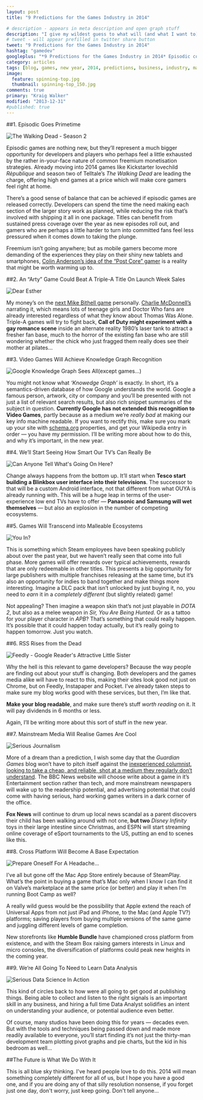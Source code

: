 ```yaml
---
layout: post
title: "9 Predictions for the Games Industry in 2014"

# description - appears in meta description and open graph stuff
description: "I give my wildest guess to what will (and what I want to) happen to trends in the games industry in 2014."
# tweet - will appear prefilled in twitter share button
tweet: "9 Predictions for the Games Industry in 2014"
hashtag: "gamedev"
googleplus: "*9 Predictions for the Games Industry in 2014* Episodic content, long form marketing, crappy smart TVs and more..."
category: articles
tags: [blog, games, new year, 2014, predictions, business, industry, marketing]
image:
  feature: spinning-top.jpg
  thumbnail: spinning-top_150.jpg
comments: true
primary: "Kraig Walker"
modified: "2013-12-31"
#published: true
---
```


##1. Episodic Goes Primetime

![The Walking Dead - Season 2](http://www.telltalegames.com/walkingdead/resources/img2/screen-zombiefight-684.jpg)

Episodic games are nothing new, but they’ll represent a much bigger opportunity for developers and players who perhaps feel a little exhausted by the rather in-your-face nature of common freemium monetisation strategies. Already moving into 2014 games like Kickstarter lovechild *Rèpublique* and season two of Telltale’s *The Walking Dead* are leading the charge, offering high end games at a price which will make core gamers feel right at home.

There’s a good sense of balance that can be achieved if episodic games are released correctly. Developers can spend the time the need making each section of the larger story work as planned, while reducing the risk that’s involved with shipping it all in one package. Titles can benefit from sustained press coverage over the year as new episodes roll out, and gamers who are perhaps a little harder to turn into committed fans feel less pressured when it comes down to taking the plunge.

Freemium isn’t going anywhere; but as mobile gamers become more demanding of the experiences they play on their shiny new tablets and smartphones, [Colin Anderson’s idea of the “Post Core” gamer](http://gamasutra.com/blogs/ColinAnderson/20120719/174397/Postcore_Games_Gaming_for_the_PostHardcore_Generation.php) is a reality that might be worth warming up to.

##2. An “Arty” Game Could Beat A Triple-A Title On Launch Week Sales

![Dear Esther](http://img.gawkerassets.com/img/18j0vep19k3dnjpg/ku-xlarge.jpg)

My money’s on the [next Mike Bithell game](http://mikebithellgames.com/volume/) personally. [Charlie McDonnell’s](http://www.youtube.com/charlie) narrating it, which means lots of teenage girls and Doctor Who fans are already interested regardless of what they know about Thomas Was Alone. Triple-A games will try to fight back, **Call of Duty might experiment with a gay romance scene** inside an alternate reality 1980’s laser tank to attract a fresher fan base, much to the horror of the existing fan base who are still wondering whether the chick who just fragged them really does see their mother at pilates…

##3. Video Games Will Achieve Knowledge Graph Recognition

![Google Knowledge Graph Sees All(except games...)](http://www.digitaltrends.com/wp-content/uploads/2012/05/knowldge-graph.jpg)

You might not know what *‘Knowedge Graph’* is exactly. In short, it’s a semantics-driven database of how Google understands the world. Google a famous person, artwork, city or company and you’ll be presented with not just a list of relevant search results, but also rich snippet summaries of the subject in question. **Currently Google has not extended this recognition to Video Games**, partly because as a medium we’re *really bad* at making our key info machine readable. If you want to rectify this, make sure you mark up your site with [schema.org](http://schema.org) properties, and get your Wikipedia entry in order — you have my permission. I’ll be writing more about how to do this, and why it’s important, in the new year.

##4. We’ll Start Seeing How Smart Our TV’s Can Really Be

![Can Anyone Tell What's Going On Here?](http://www.samsung.com/us/2012-smart-tv/img/intro-smartHubTV.png)

Change always happens from the bottom up. It’ll start when **Tesco start building a Blinkbox user interface into their televisions**. The successor to that will be a custom Android interface, not that different from what OUYA is already running with. This will be a huge leap in terms of the user-experience low end TVs have to offer — **Panasonic and Samsung will wet themselves** — but also an explosion in the number of competing ecosystems.

##5. Games Will Transcend into Malleable Ecosystems

![You In?](http://www.telltalegames.com/pokernight2/resources/img/players.jpg)

This is something which Steam employees have been speaking publicly about over the past year, but we haven’t really seen that come into full phase. More games will offer rewards over typical achievements, rewards that are only redeemable in other titles. This presents a big opportunity for large publishers with multiple franchises releasing at the same time, but it’s also an opportunity for indies to band together and make things more interesting. Imagine a DLC pack that isn’t unlocked by just buying it, no, you need to *earn* it in a *completely different* (but slightly related) game!

Not appealing? Then imagine a weapon skin that’s not just playable in *DOTA 2*, but also as a melee weapon in *Sir, You Are Being Hunted*. Or as a tattoo for your player character in *APB*? That’s something that could really happen. It’s possible that it could happen today actually, but it’s really going to happen tomorrow. Just you watch.

##6. RSS Rises from the Dead

![Feedly - Google Reader's Attractive Little Sister](http://phandroid.s3.amazonaws.com/wp-content/uploads/2013/04/feedly-update-640x521.png)

Why the hell is this relevant to game developers? Because the way people are finding out about your stuff is changing. Both developers and the games media alike will have to react to this, making their sites look good not just on Chrome, but on Feedly, Instapaper and Pocket. I’ve already taken steps to make sure my blog works good with these services, but then, I’m like that.

**Make your blog readable**, and make sure there’s stuff *worth reading* on it. It will pay dividends in 6 months or less.

Again, I’ll be writing more about this sort of stuff in the new year.

##7. Mainstream Media Will Realise Games Are Cool

![Serious Journalism](https://lh5.googleusercontent.com/-AmPhytTSyuU/Urec1GkxplI/AAAAAAAAJWc/K6pgmsfJJXI/anchorman2.jpg)

More of a dream than a prediction, I wish some day that the *Guardian Games* blog won’t have to pitch itself against the [inexperienced columnist, looking to take a cheap, and reliable, shot at a medium they regularly don’t understand](http://www.theguardian.com/commentisfree/2013/dec/27/grand-theft-auto-v-prostitutes-killed). The BBC News website will choose write about a game in it’s Entertainment section rather than tech, and more mainstream newspapers will wake up to the readership potential, and advertising potential that could come with having serious, hard working games writers in a dark corner of the office.

**Fox News** will continue to drum up local news scandal as a parent discovers their child has been walking around with not one, **but two** *Disney Infinity* toys in their large intestine since Christmas, and ESPN will start streaming online coverage of eSport tournaments to the US, putting an end to scenes like this.

##8. Cross Platform Will Become A Base Expectation

![Prepare Oneself For A Headache...](http://farm9.staticflickr.com/8429/7755469546_61f6d51490_b.jpg)

I’ve all but gone off the Mac App Store entirely because of SteamPlay. What’s the point in buying a game that’s Mac only when I know I can find it on Valve’s marketplace at the same price (or better) and play it when I’m running Boot Camp as well?

A really wild guess would be the possibility that Apple extend the reach of Universal Apps from not just iPad and iPhone, to the Mac (and Apple TV?) platforms; saving players from buying multiple versions of the same game and juggling different levels of game completion.

New storefronts like **Humble Bundle** have championed cross platform from existence, and with the Steam Box raising gamers interests in Linux and micro consoles, the diversification of platforms could peak new heights in the coming year.

##9. We’re All Going To Need to Learn Data Analysis

![Serious Data Science In Action](http://farm9.staticflickr.com/8067/8231530613_fd7b278e74_b.jpg)

This kind of circles back to how were all going to get good at publishing things. Being able to collect and listen to the right signals is an important skill in any business, and hiring a full time Data Analyst solidifies an intent on understanding your audience, or potential audience even better.

Of course, many studios have been doing this for years — decades even. But with the tools and techniques being passed down and made more readily available to everyone, you’ll start finding it’s not just the thirty-man development team plotting pivot graphs and pie charts, but the kid in his bedroom as well…

##The Future is What We Do With It

This is all blue sky thinking. I've heard people love to do this. 2014 will mean something completely different for all of us, but I hope you have a good one, and if you are doing any of that silly resolution nonsense, if you forget just one day, don't worry, just keep going. Don't tell anyone...
